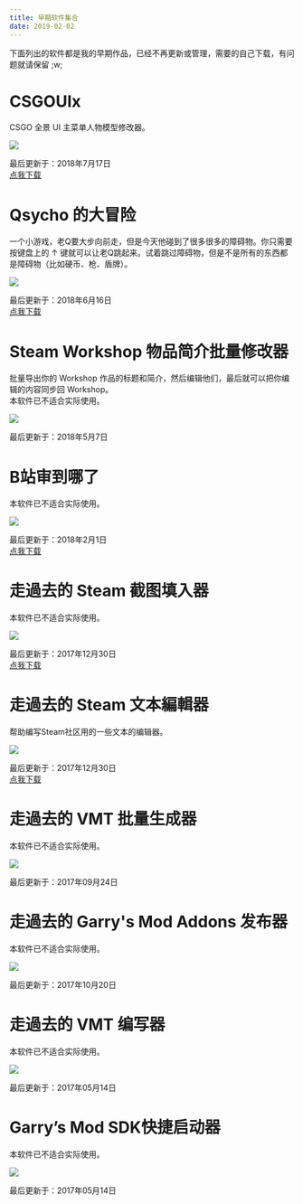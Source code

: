 ```yaml
---
title: 早期软件集合
date: 2019-02-02
---
```

下面列出的软件都是我的早期作品，已经不再更新或管理，需要的自己下载，有问题就请保留 ;w; 

# CSGOUIx
CSGO 全景 UI 主菜单人物模型修改器。

![](https://s1.ax1x.com/2018/07/16/PQ6Dc4.png)

最后更新于：2018年7月17日  
[点我下载](https://raw.githubusercontent.com/gordonwalkedby/WalkedbyCOM/master/my_old_softwares/CSGOUIx.zip)

# Qsycho 的大冒险
一个小游戏，老Q要大步向前走，但是今天他碰到了很多很多的障碍物。你只需要按键盘上的 ↑ 键就可以让老Q跳起来。试着跳过障碍物，但是不是所有的东西都是障碍物（比如硬币、枪、盾牌）。

![](https://s1.ax1x.com/2018/06/13/CXVeun.png)

最后更新于：2018年6月16日  
[点我下载](https://raw.githubusercontent.com/gordonwalkedby/WalkedbyCOM/master/my_old_softwares/Qsycho_Adventure.zip)

# Steam Workshop 物品简介批量修改器
批量导出你的 Workshop 作品的标题和简介，然后编辑他们，最后就可以把你编辑的内容同步回 Workshop。  
本软件已不适合实际使用。

![](https://s1.ax1x.com/2018/05/06/CUUyvt.png)

最后更新于：2018年5月7日  

# B站审到哪了
本软件已不适合实际使用。

![](https://s1.ax1x.com/2018/01/29/pz8I5d.jpg)

最后更新于：2018年2月1日   
[点我下载](https://raw.githubusercontent.com/gordonwalkedby/WalkedbyCOM/master/my_old_softwares/WhereIsBilibiliNow.zip)

# 走過去的 Steam 截图填入器 
本软件已不适合实际使用。

![](https://wx3.sinaimg.cn/mw1024/006wz0YUgy1fmygshvpo6j30ky0awq4j.jpg)

最后更新于：2017年12月30日   
[点我下载](https://raw.githubusercontent.com/gordonwalkedby/WalkedbyCOM/master/my_old_softwares/wssf.zip)

# 走過去的 Steam 文本編輯器
帮助编写Steam社区用的一些文本的编辑器。

![](https://wx3.sinaimg.cn/mw1024/006wz0YUgy1fm3jievrflj30r40eh0u5.jpg)

最后更新于：2017年12月30日   
[点我下载](https://raw.githubusercontent.com/gordonwalkedby/WalkedbyCOM/master/my_old_softwares/wste.zip)

# 走過去的 VMT 批量生成器
本软件已不适合实际使用。

![](https://s1.ax1x.com/2018/01/12/p8zrCR.png)

最后更新于：2017年09月24日

# 走過去的 Garry's Mod Addons 发布器
本软件已不适合实际使用。

![](https://s1.ax1x.com/2018/01/12/p8zNuT.png)

最后更新于：2017年10月20日

# 走過去的 VMT 编写器
本软件已不适合实际使用。

![](https://ooo.0o0.ooo/2017/05/14/5917f78b23a0d.jpg)

最后更新于：2017年05月14日

# Garry’s Mod SDK快捷启动器
本软件已不适合实际使用。

![](https://s2.ax1x.com/2019/02/03/kGtd2j.png)

最后更新于：2017年05月14日

